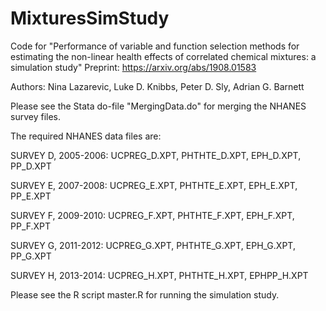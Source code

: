 # MixturesSimStudy
Code for "Performance of variable and function selection methods for estimating the non-linear health effects of correlated chemical mixtures: a simulation study"
Preprint:  https://arxiv.org/abs/1908.01583

Authors: Nina Lazarevic, Luke D. Knibbs, Peter D. Sly, Adrian G. Barnett


Please see the Stata do-file "MergingData.do" for merging the NHANES survey files.

The required NHANES data files are:

SURVEY D, 2005-2006: UCPREG_D.XPT, PHTHTE_D.XPT, EPH_D.XPT, PP_D.XPT

SURVEY E, 2007-2008: UCPREG_E.XPT, PHTHTE_E.XPT, EPH_E.XPT, PP_E.XPT

SURVEY F, 2009-2010: UCPREG_F.XPT, PHTHTE_F.XPT, EPH_F.XPT, PP_F.XPT

SURVEY G, 2011-2012: UCPREG_G.XPT, PHTHTE_G.XPT, EPH_G.XPT, PP_G.XPT

SURVEY H, 2013-2014: UCPREG_H.XPT, PHTHTE_H.XPT, EPHPP_H.XPT


Please see the R script master.R for running the simulation study. 
